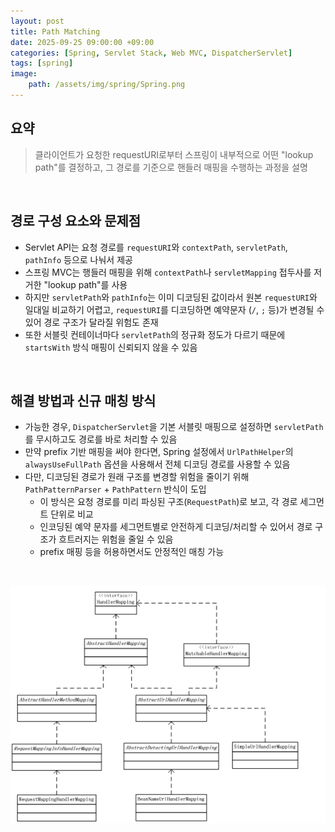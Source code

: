 ```yaml
---
layout: post
title: Path Matching
date: 2025-09-25 09:00:00 +09:00
categories: [Spring, Servlet Stack, Web MVC, DispatcherServlet]
tags: [spring]
image:
    path: /assets/img/spring/Spring.png
---
```


## 요약

> 클라이언트가 요청한 requestURI로부터 스프링이 내부적으로 어떤 "lookup path"를 결정하고, 그 경로를 기준으로 핸들러 매핑을 수행하는 과정을 설명

<br>

## 경로 구성 요소와 문제점

- Servlet API는 요청 경로를 `requestURI`와 `contextPath`, `servletPath`, `pathInfo` 등으로 나눠서 제공
- 스프링 MVC는 행들러 매핑을 위해 `contextPath`나 `servletMapping` 접두사를 저거한 "lookup path"를 사용
- 하지만 `servletPath`와 `pathInfo`는 이미 디코딩된 값이라서 원본 `requestURI`와 일대일 비교하기 어렵고, `requestURI`를 디코딩하면 예약문자 (`/`, `;` 등)가 변경될 수 있어 경로 구조가 달라질 위험도 존재
- 또한 서블릿 컨테이너마다 `servletPath`의 정규화 정도가 다르기 때문에 `startsWith` 방식 매핑이 신뢰되지 않을 수 있음

<br>

## 해결 방법과 신규 매칭 방식

- 가능한 경우, `DispatcherServlet`을 기본 서블릿 매핑으로 설정하면 `servletPath`를 무시하고도 경로를 바로 처리할 수 있음
- 만약 prefix 기반 매핑을 써야 한다면, Spring 설정에서 `UrlPathHelper`의 `alwaysUseFullPath` 옵션을 사용해서 전체 디코딩 경로를 사용할 수 있음
- 다만, 디코딩된 경로가 원래 구조를 변경할 위험을 줄이기 위해 `PathPatternParser` + `PathPattern` 반식이 도입
  - 이 방식은 요청 경로를 미리 파싱된 구조(`RequestPath`)로 보고, 각 경로 세그먼트 단위로 비교
  - 인코딩된 예약 문자를 세그먼트별로 안전하게 디코딩/처리할 수 있어서 경로 구조가 흐트러지는 위험을 줄일 수 있음
  - prefix 매핑 등을 허용하면서도 안정적인 매칭 가능

<br>

![alt text](../../assets/img/spring/spring_62_01.png)